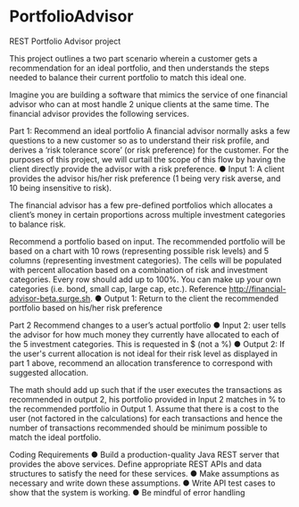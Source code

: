 # PortfolioAdvisor
REST Portfolio Advisor project
 
This project outlines a two part scenario wherein a customer gets a recommendation for an ideal portfolio, and then understands the steps needed to balance their current portfolio to match this ideal one.  
 
Imagine you are building a software that mimics the service of one financial advisor who can at most handle 2 unique clients at the same time.  The financial advisor provides the following services. 
 
Part 1: Recommend an ideal portfolio A financial advisor normally asks a few questions to a new customer so as to understand their risk profile, and derives a ‘risk tolerance score’ (or risk preference) for the customer. For the purposes of this project, we will curtail the scope of this flow by having the client directly provide the advisor with a risk preference. 
 ● Input 1: ​A client provides the advisor his/her risk preference (1 being very risk averse, and 10 being insensitive to risk). 
 
The financial advisor has a few pre-defined portfolios which allocates a client’s money in certain proportions across multiple investment categories to balance risk. 
 
Recommend a portfolio based on input. The recommended portfolio will be based on a chart with 10 rows (representing possible risk levels) and 5 columns (representing investment categories). The cells will be populated with percent allocation based on a combination of risk and investment categories. Every row should add up to 100%. You can make up your own categories (i.e. bond, small cap, large cap, etc.).  Reference http://financial-advisor-beta.surge.sh​. 
 ● Output 1: ​Return to the client the recommended portfolio based on his/her risk preference 
 
 Part 2 Recommend changes to a user’s actual portfolio 
 ● Input 2:​ user tells the advisor for how much money they currently have allocated to each of the 5 investment categories. This is requested in $ (not a %) 
 ● Output 2: ​If the user's current allocation is not ideal for their risk level as displayed in part 1 above, recommend an allocation transference to correspond with suggested allocation. 
 
The math should add up such that if the user executes the transactions as recommended in output 2, his portfolio provided in Input 2 matches in % to the recommended portfolio in Output 1. Assume that there is a cost to the user (not factored in the calculations) for each transactions and hence the number of transactions recommended should be minimum possible to match the ideal portfolio. 
 
Coding Requirements 
● Build a production-quality Java REST server that provides the above services.  Define appropriate REST APIs and data structures to satisfy the need for these services. 
● Make assumptions as necessary and write down these assumptions. 
● Write API test cases to show that the system is working. 
● Be mindful of error handling 
